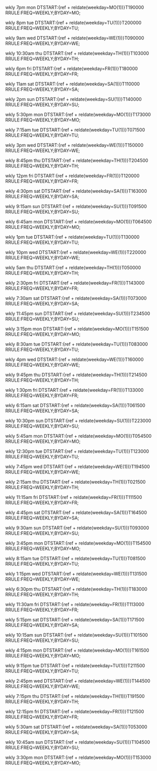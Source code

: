 wkly 7pm mon
DTSTART:{ref + reldate(weekday=MO(1))}T190000
RRULE:FREQ=WEEKLY;BYDAY=MO;

wkly 8pm tue
DTSTART:{ref + reldate(weekday=TU(1))}T200000
RRULE:FREQ=WEEKLY;BYDAY=TU;

wkly 9am wed
DTSTART:{ref + reldate(weekday=WE(1))}T090000
RRULE:FREQ=WEEKLY;BYDAY=WE;

wkly 10:30am thu
DTSTART:{ref + reldate(weekday=TH(1))}T103000
RRULE:FREQ=WEEKLY;BYDAY=TH;

wkly 6pm fri
DTSTART:{ref + reldate(weekday=FR(1))}T180000
RRULE:FREQ=WEEKLY;BYDAY=FR;

wkly 11am sat
DTSTART:{ref + reldate(weekday=SA(1))}T110000
RRULE:FREQ=WEEKLY;BYDAY=SA;

wkly 2pm sun
DTSTART:{ref + reldate(weekday=SU(1))}T140000
RRULE:FREQ=WEEKLY;BYDAY=SU;

wkly 5:30pm mon
DTSTART:{ref + reldate(weekday=MO(1))}T173000
RRULE:FREQ=WEEKLY;BYDAY=MO;

wkly 7:15am tue
DTSTART:{ref + reldate(weekday=TU(1))}T071500
RRULE:FREQ=WEEKLY;BYDAY=TU;

wkly 3pm wed
DTSTART:{ref + reldate(weekday=WE(1))}T150000
RRULE:FREQ=WEEKLY;BYDAY=WE;

wkly 8:45pm thu
DTSTART:{ref + reldate(weekday=TH(1))}T204500
RRULE:FREQ=WEEKLY;BYDAY=TH;

wkly 12pm fri
DTSTART:{ref + reldate(weekday=FR(1))}T120000
RRULE:FREQ=WEEKLY;BYDAY=FR;

wkly 4:30pm sat
DTSTART:{ref + reldate(weekday=SA(1))}T163000
RRULE:FREQ=WEEKLY;BYDAY=SA;

wkly 9:15am sun
DTSTART:{ref + reldate(weekday=SU(1))}T091500
RRULE:FREQ=WEEKLY;BYDAY=SU;

wkly 6:45am mon
DTSTART:{ref + reldate(weekday=MO(1))}T064500
RRULE:FREQ=WEEKLY;BYDAY=MO;

wkly 1pm tue
DTSTART:{ref + reldate(weekday=TU(1))}T130000
RRULE:FREQ=WEEKLY;BYDAY=TU;

wkly 10pm wed
DTSTART:{ref + reldate(weekday=WE(1))}T220000
RRULE:FREQ=WEEKLY;BYDAY=WE;

wkly 5am thu
DTSTART:{ref + reldate(weekday=TH(1))}T050000
RRULE:FREQ=WEEKLY;BYDAY=TH;

wkly 2:30pm fri
DTSTART:{ref + reldate(weekday=FR(1))}T143000
RRULE:FREQ=WEEKLY;BYDAY=FR;

wkly 7:30am sat
DTSTART:{ref + reldate(weekday=SA(1))}T073000
RRULE:FREQ=WEEKLY;BYDAY=SA;

wkly 11:45pm sun
DTSTART:{ref + reldate(weekday=SU(1))}T234500
RRULE:FREQ=WEEKLY;BYDAY=SU;

wkly 3:15pm mon
DTSTART:{ref + reldate(weekday=MO(1))}T151500
RRULE:FREQ=WEEKLY;BYDAY=MO;

wkly 8:30am tue
DTSTART:{ref + reldate(weekday=TU(1))}T083000
RRULE:FREQ=WEEKLY;BYDAY=TU;

wkly 4pm wed
DTSTART:{ref + reldate(weekday=WE(1))}T160000
RRULE:FREQ=WEEKLY;BYDAY=WE;

wkly 9:45pm thu
DTSTART:{ref + reldate(weekday=TH(1))}T214500
RRULE:FREQ=WEEKLY;BYDAY=TH;

wkly 1:30pm fri
DTSTART:{ref + reldate(weekday=FR(1))}T133000
RRULE:FREQ=WEEKLY;BYDAY=FR;

wkly 6:15am sat
DTSTART:{ref + reldate(weekday=SA(1))}T061500
RRULE:FREQ=WEEKLY;BYDAY=SA;

wkly 10:30pm sun
DTSTART:{ref + reldate(weekday=SU(1))}T223000
RRULE:FREQ=WEEKLY;BYDAY=SU;

wkly 5:45am mon
DTSTART:{ref + reldate(weekday=MO(1))}T054500
RRULE:FREQ=WEEKLY;BYDAY=MO;

wkly 12:30pm tue
DTSTART:{ref + reldate(weekday=TU(1))}T123000
RRULE:FREQ=WEEKLY;BYDAY=TU;

wkly 7:45pm wed
DTSTART:{ref + reldate(weekday=WE(1))}T194500
RRULE:FREQ=WEEKLY;BYDAY=WE;

wkly 2:15am thu
DTSTART:{ref + reldate(weekday=TH(1))}T021500
RRULE:FREQ=WEEKLY;BYDAY=TH;

wkly 11:15am fri
DTSTART:{ref + reldate(weekday=FR(1))}T111500
RRULE:FREQ=WEEKLY;BYDAY=FR;

wkly 4:45pm sat
DTSTART:{ref + reldate(weekday=SA(1))}T164500
RRULE:FREQ=WEEKLY;BYDAY=SA;

wkly 9:30am sun
DTSTART:{ref + reldate(weekday=SU(1))}T093000
RRULE:FREQ=WEEKLY;BYDAY=SU;

wkly 3:45pm mon
DTSTART:{ref + reldate(weekday=MO(1))}T154500
RRULE:FREQ=WEEKLY;BYDAY=MO;

wkly 8:15am tue
DTSTART:{ref + reldate(weekday=TU(1))}T081500
RRULE:FREQ=WEEKLY;BYDAY=TU;

wkly 1:15pm wed
DTSTART:{ref + reldate(weekday=WE(1))}T131500
RRULE:FREQ=WEEKLY;BYDAY=WE;

wkly 6:30pm thu
DTSTART:{ref + reldate(weekday=TH(1))}T183000
RRULE:FREQ=WEEKLY;BYDAY=TH;

wkly 11:30am fri
DTSTART:{ref + reldate(weekday=FR(1))}T113000
RRULE:FREQ=WEEKLY;BYDAY=FR;

wkly 5:15pm sat
DTSTART:{ref + reldate(weekday=SA(1))}T171500
RRULE:FREQ=WEEKLY;BYDAY=SA;

wkly 10:15am sun
DTSTART:{ref + reldate(weekday=SU(1))}T101500
RRULE:FREQ=WEEKLY;BYDAY=SU;

wkly 4:15pm mon
DTSTART:{ref + reldate(weekday=MO(1))}T161500
RRULE:FREQ=WEEKLY;BYDAY=MO;

wkly 9:15pm tue
DTSTART:{ref + reldate(weekday=TU(1))}T211500
RRULE:FREQ=WEEKLY;BYDAY=TU;

wkly 2:45pm wed
DTSTART:{ref + reldate(weekday=WE(1))}T144500
RRULE:FREQ=WEEKLY;BYDAY=WE;

wkly 7:15pm thu
DTSTART:{ref + reldate(weekday=TH(1))}T191500
RRULE:FREQ=WEEKLY;BYDAY=TH;

wkly 12:15pm fri
DTSTART:{ref + reldate(weekday=FR(1))}T121500
RRULE:FREQ=WEEKLY;BYDAY=FR;

wkly 5:30am sat
DTSTART:{ref + reldate(weekday=SA(1))}T053000
RRULE:FREQ=WEEKLY;BYDAY=SA;

wkly 10:45am sun
DTSTART:{ref + reldate(weekday=SU(1))}T104500
RRULE:FREQ=WEEKLY;BYDAY=SU;

wkly 3:30pm mon
DTSTART:{ref + reldate(weekday=MO(1))}T153000
RRULE:FREQ=WEEKLY;BYDAY=MO;